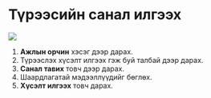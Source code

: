 # Түрээсийн санал илгээх 
![](<img/Сул талбайд түрээслэх хүсэлт илгээх.gif>)

1. **Ажлын орчин** хэсэг дээр дарах.
2. Түрээслэх хүсэлт илгээх гэж буй талбай дээр дарах.
3. **Санал тавих** товч дээр дарах.
4. Шаардлагатай мэдээллүүдийг бөглөх.
5. **Хүсэлт илгээх** товч дарах.